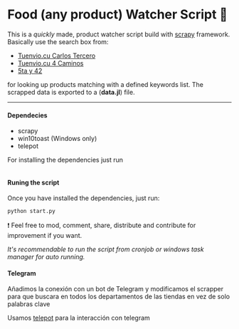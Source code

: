 Food (any product) Watcher Script 🍗
===

This is a *quickly* made, product watcher script build with [scrapy](https://scrapy.org/) framework. Basically use the search box from:
+ [Tuenvio.cu Carlos Tercero](https://www.tuenvio.com/carlos3) 
+ [Tuenvio.cu 4 Caminos](https://www.tuenvio.com/4caminos) 
+ [5ta y 42](https://https://5tay42.xetid.cu/) 

for looking up products matching with a defined keywords list. The scrapped data is exported to a (**data.jl**) file.  

---
#### Dependecies

+ scrapy
+ win10toast (Windows only)
+ telepot 
  
For installing the dependencies just run
```ptyhon install_deps.py
```

#### Runing the script

Once you have installed the dependencies, just run:

```python
python start.py
```

❗ Feel free to mod, comment, share, distribute and contribute for improvement if you want. 

*It's recommendable to run the script from cronjob or windows task manager for auto running.*

#### Telegram 
 Añadimos la conexión con un bot de Telegram y modificamos el scrapper para que buscara en todos los departamentos de las tiendas   en vez de solo palabras clave

Usamos [telepot](https://telepot.readthedocs.io/en/latest/index.html) para la interacción con telegram 


